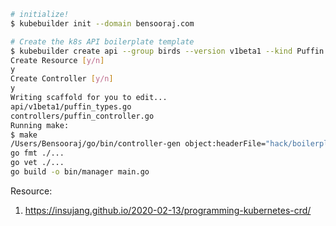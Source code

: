 ```sh
# initialize!
$ kubebuilder init --domain bensooraj.com

# Create the k8s API boilerplate template
$ kubebuilder create api --group birds --version v1beta1 --kind Puffin
Create Resource [y/n]
y
Create Controller [y/n]
y
Writing scaffold for you to edit...
api/v1beta1/puffin_types.go
controllers/puffin_controller.go
Running make:
$ make
/Users/Bensooraj/go/bin/controller-gen object:headerFile="hack/boilerplate.go.txt" paths="./..."
go fmt ./...
go vet ./...
go build -o bin/manager main.go
```




Resource:
1. https://insujang.github.io/2020-02-13/programming-kubernetes-crd/